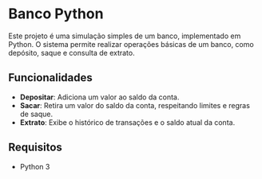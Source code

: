 # Banco Python

Este projeto é uma simulação simples de um banco, implementado em Python. O sistema permite realizar operações básicas de um banco, como depósito, saque e consulta de extrato.

## Funcionalidades

- **Depositar**: Adiciona um valor ao saldo da conta.
- **Sacar**: Retira um valor do saldo da conta, respeitando limites e regras de saque.
- **Extrato**: Exibe o histórico de transações e o saldo atual da conta.

## Requisitos

- Python 3